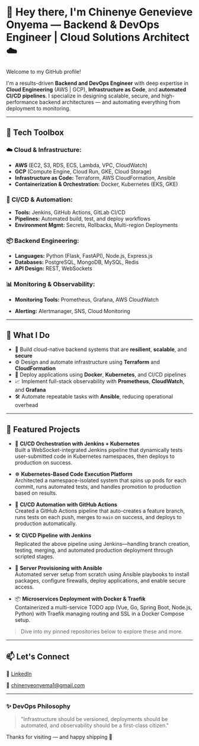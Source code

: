 # 👋 Hey there, I'm Chinenye Genevieve Onyema — Backend & DevOps Engineer | Cloud Solutions Architect ☁️

Welcome to my GitHub profile!

I'm a results-driven **Backend and DevOps Engineer** with deep expertise in **Cloud Engineering** (AWS | GCP), **Infrastructure as Code**, and **automated CI/CD pipelines**. I specialize in designing scalable, secure, and high-performance backend architectures — and automating everything from deployment to monitoring.

---

## 🔧 Tech Toolbox

### ☁️ Cloud & Infrastructure:
- **AWS** (EC2, S3, RDS, ECS, Lambda, VPC, CloudWatch)
- **GCP** (Compute Engine, Cloud Run, GKE, Cloud Storage)
- **Infrastructure as Code:** Terraform, AWS CloudFormation, Ansible
- **Containerization & Orchestration:** Docker, Kubernetes (EKS, GKE)

### 🔄 CI/CD & Automation:
- **Tools:** Jenkins, GitHub Actions, GitLab CI/CD
- **Pipelines:** Automated build, test, and deploy workflows
- **Environment Mgmt:** Secrets, Rollbacks, Multi-region Deployments

### 📦 Backend Engineering:
- **Languages:** Python (Flask, FastAPI), Node.js, Express.js
- **Databases:** PostgreSQL, MongoDB, MySQL, Redis
- **API Design:** REST, WebSockets

### 📊 Monitoring & Observability:
- **Monitoring Tools:** Prometheus, Grafana, AWS CloudWatch

- **Alerting:** Alertmanager, SNS, Cloud Monitoring

---

## 🚀 What I Do

- 🔨 Build cloud-native backend systems that are **resilient**, **scalable**, and **secure**
- ⚙️ Design and automate infrastructure using **Terraform** and **CloudFormation**
- 🚀 Deploy applications using **Docker**, **Kubernetes**, and CI/CD pipelines
- 📈 Implement full-stack observability with **Prometheus**, **CloudWatch**, and **Grafana**
- 🛠️ Automate repeatable tasks with **Ansible**, reducing operational overhead

---

## 📂 Featured Projects

- 🔁 **CI/CD Orchestration with Jenkins + Kubernetes**  
  Built a WebSocket-integrated Jenkins pipeline that dynamically tests user-submitted code in Kubernetes namespaces, then deploys to production on success.

- ☸️ **Kubernetes-Based Code Execution Platform**  
  Architected a namespace-isolated system that spins up pods for each commit, runs automated tests, and handles promotion to production based on results.

- 🚀 **CI/CD Automation with GitHub Actions**  
  Created a GitHub Actions pipeline that auto-creates a feature branch, runs tests on each push, merges to `main` on success, and deploys to production automatically.

- 🛠️ **CI/CD Pipeline with Jenkins**  
  Replicated the above pipeline using Jenkins—handling branch creation, testing, merging, and automated production deployment through scripted stages.

- 🧰 **Server Provisioning with Ansible**  
  Automated server setup from scratch using Ansible playbooks to install packages, configure firewalls, deploy applications, and enable secure access.

- 📦 **Microservices Deployment with Docker & Traefik**  
  Containerized a multi-service TODO app (Vue, Go, Spring Boot, Node.js, Python) with Traefik managing routing and SSL in a Docker Compose setup.

> Dive into my pinned repositories below to explore these and more.

---

## 📫 Let's Connect

💼 [LinkedIn](https://www.linkedin.com/in/chinenyeonyema/)  
 
📧 chinenyeonyema1@gmail.com  

---

### ✨ DevOps Philosophy

> "Infrastructure should be versioned, deployments should be automated, and observability should be a first-class citizen."

Thanks for visiting — and happy shipping 🚀
